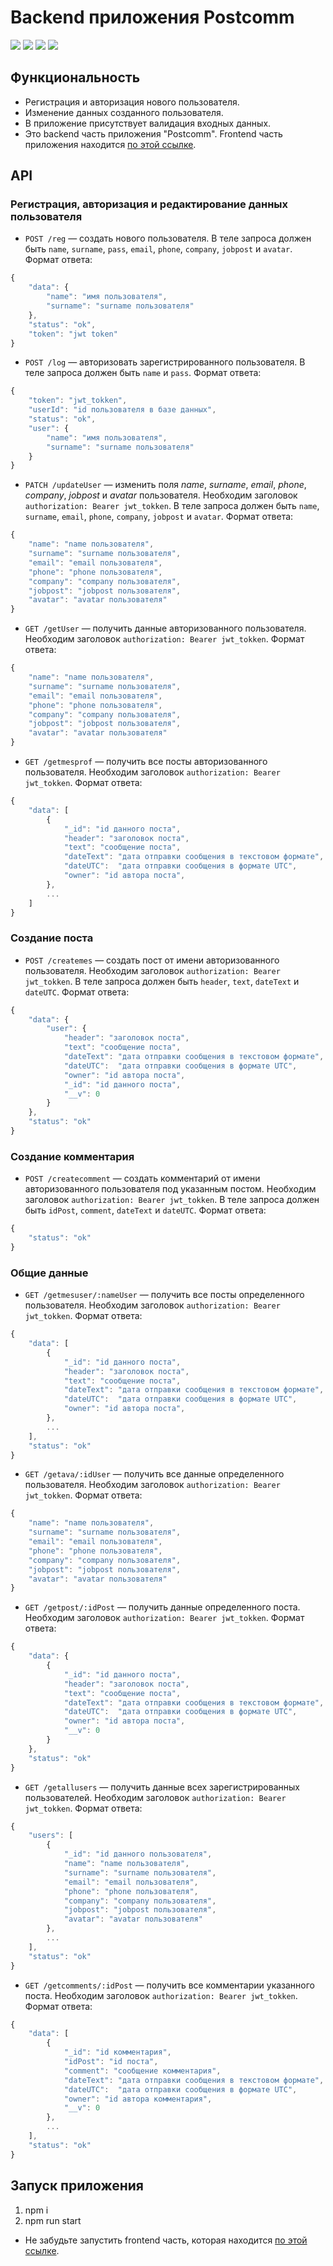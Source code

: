 # Backend приложения Postcomm

![](https://shields.io/badge/-JavaScript-yellow)
![](https://shields.io/badge/-Node.js-3E863D)
![](https://shields.io/badge/-MongoDB-00E661)
![](https://shields.io/badge/-Express.JS-384752)

## Функциональность
* Регистрация и авторизация нового пользователя.
* Изменение данных созданного пользователя.
* В приложение присутствует валидация входных данных.
* Это backend часть приложения "Postcomm". Frontend часть приложения находится [по этой ссылке](https://github.com/tyt34/postcomm). 

## API

### Регистрация, авторизация и редактирование данных пользователя

* `POST /reg` — создать нового пользователя. В теле запроса должен быть `name`, `surname`, `pass`, `email`, `phone`, `company`, `jobpost` и `avatar`. Формат ответа: 


```ts
{
    "data": {
        "name": "имя пользователя",
        "surname": "surname пользователя"
    },
    "status": "ok",
    "token": "jwt token"
}
```

* `POST /log` — авторизовать зарегистрированного пользователя. В теле запроса должен быть `name` и `pass`. Формат ответа: 
```ts
{
    "token": "jwt_tokken",
    "userId": "id пользователя в базе данных",
    "status": "ok",
    "user": {
        "name": "имя пользователя",
        "surname": "surname пользователя"
    }
}
```

* `PATCH /updateUser` — изменить поля *name*, *surname*, *email*, *phone*, *company*, *jobpost* и *avatar* пользователя. Необходим заголовок `authorization: Bearer jwt_tokken`. В теле запроса должен быть `name`, `surname`, `email`, `phone`, `company`, `jobpost` и `avatar`. Формат ответа: 
```ts
{
    "name": "name пользователя",
    "surname": "surname пользователя",
    "email": "email пользователя",
    "phone": "phone пользователя",
    "company": "company пользователя",
    "jobpost": "jobpost пользователя",
    "avatar": "avatar пользователя"
}
```

* `GET /getUser` — получить данные авторизованного пользователя. Необходим заголовок `authorization: Bearer jwt_tokken`. Формат ответа: 
```ts
{
    "name": "name пользователя",
    "surname": "surname пользователя",
    "email": "email пользователя",
    "phone": "phone пользователя",
    "company": "company пользователя",
    "jobpost": "jobpost пользователя",
    "avatar": "avatar пользователя"
}
```

* `GET /getmesprof` — получить все посты авторизованного пользователя. Необходим заголовок `authorization: Bearer jwt_tokken`. Формат ответа: 
```ts
{
    "data": [
        {
            "_id": "id данного поста",
            "header": "заголовок поста",
            "text": "сообщение поста",
            "dateText": "дата отправки сообщения в текстовом формате",
            "dateUTC":  "дата отправки сообщения в формате UTC",
            "owner": "id автора поста",
        },
        ...
    ]
}
```

### Создание поста

* `POST /createmes` — создать пост от имени авторизованного пользователя. Необходим заголовок `authorization: Bearer jwt_tokken`. В теле запроса должен быть `header`, `text`, `dateText` и `dateUTC`. Формат ответа: 
```ts
{
    "data": {
        "user": {
            "header": "заголовок поста",
            "text": "сообщение поста",
            "dateText": "дата отправки сообщения в текстовом формате",
            "dateUTC":  "дата отправки сообщения в формате UTC",
            "owner": "id автора поста",
            "_id": "id данного поста",
            "__v": 0
        }
    },
    "status": "ok"
}
```

### Создание комментария

* `POST /createcomment` — создать комментарий от имени авторизованного пользователя под указанным постом. Необходим заголовок `authorization: Bearer jwt_tokken`. В теле запроса должен быть `idPost`, `comment`, `dateText` и `dateUTC`. Формат ответа: 
```ts
{
    "status": "ok"
}
```

### Общие данные 


* `GET /getmesuser/:nameUser` — получить все посты определенного пользователя. Необходим заголовок `authorization: Bearer jwt_tokken`. Формат ответа: 
```ts
{
    "data": [
        {
            "_id": "id данного поста",
            "header": "заголовок поста",
            "text": "сообщение поста",
            "dateText": "дата отправки сообщения в текстовом формате",
            "dateUTC":  "дата отправки сообщения в формате UTC",
            "owner": "id автора поста",
        },
        ...
    ],
    "status": "ok"
}
```

* `GET /getava/:idUser` — получить все данные определенного пользователя. Необходим заголовок `authorization: Bearer jwt_tokken`. Формат ответа: 
```ts
{
    "name": "name пользователя",
    "surname": "surname пользователя",
    "email": "email пользователя",
    "phone": "phone пользователя",
    "company": "company пользователя",
    "jobpost": "jobpost пользователя",
    "avatar": "avatar пользователя"
}
```

* `GET /getpost/:idPost` — получить данные определенного поста. Необходим заголовок `authorization: Bearer jwt_tokken`. Формат ответа: 
```ts
{
    "data": {
        {
            "_id": "id данного поста",
            "header": "заголовок поста",
            "text": "сообщение поста",
            "dateText": "дата отправки сообщения в текстовом формате",
            "dateUTC":  "дата отправки сообщения в формате UTC",
            "owner": "id автора поста",
            "__v": 0
        }
    },
    "status": "ok"
}
```

* `GET /getallusers` — получить данные всех зарегистрированных пользователей. Необходим заголовок `authorization: Bearer jwt_tokken`. Формат ответа: 
```ts
{
    "users": [
        {
            "_id": "id данного пользователя",
            "name": "name пользователя",
            "surname": "surname пользователя",
            "email": "email пользователя",
            "phone": "phone пользователя",
            "company": "company пользователя",
            "jobpost": "jobpost пользователя",
            "avatar": "avatar пользователя"
        },
        ...
    ],
    "status": "ok"
}
```


* `GET /getcomments/:idPost` — получить все комментарии указанного поста. Необходим заголовок `authorization: Bearer jwt_tokken`. Формат ответа: 
```ts
{
    "data": [
        {
            "_id": "id комментария",
            "idPost": "id поста",
            "comment": "сообщение комментария",
            "dateText": "дата отправки сообщения в текстовом формате",
            "dateUTC":  "дата отправки сообщения в формате UTC",
            "owner": "id автора комментария",
            "__v": 0
        },
        ...
    ],
    "status": "ok"
}
```


## Запуск приложения
1. npm i
2. npm run start

- Не забудьте запустить frontend часть, которая находится [по этой ссылке](https://github.com/tyt34/postcomm). 
